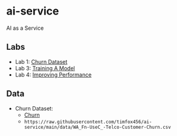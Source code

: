 # ai-service

AI as a Service


##  Labs

 * Lab 1: [Churn Dataset](ipynb/churn.ipynb)
 * Lab 3: [Training A Model](md/03-training-a-model.md)
 * Lab 4: [Improving Performance](md/04-improving-performance.md)
 


## Data

 * Churn Dataset: 
    - [Churn](https://raw.githubusercontent.com/timfox456/ai-service/main/data/WA_Fn-UseC_-Telco-Customer-Churn.csv)
    - `https://raw.githubusercontent.com/timfox456/ai-service/main/data/WA_Fn-UseC_-Telco-Customer-Churn.csv`
